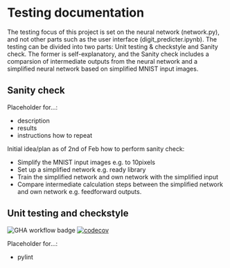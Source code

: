 # Testing documentation

The testing focus of this project is set on the neural network (network.py), and not other parts such as the user interface (digit_predicter.ipynb). The testing can be divided into two parts: Unit testing & checkstyle and Sanity check. The former is self-explanatory, and the Sanity check includes a comparsion of intermediate outputs from the neural network and a simplified neural network based on simplified MNIST input images.

## Sanity check

Placeholder for...:
* description
* results
* instructions how to repeat

Initial idea/plan as of 2nd of Feb how to perform sanity check:

* Simplify the MNIST input images e.g. to 10pixels
* Set up a simplified network e.g. ready library
* Train the simplified network and own network with the simplified input
* Compare intermediate calculation steps between the simplified network and own network e.g. feedforward outputs.

## Unit testing and checkstyle

![GHA workflow badge](https://github.com/PlatinumFoxTail/MachineLearning_NeuralNetwork/workflows/CI/badge.svg) [![codecov](https://codecov.io/gh/PlatinumFoxTail/MachineLearning_NeuralNetwork/graph/badge.svg?token=4JBGC70B3Z)](https://codecov.io/gh/PlatinumFoxTail/MachineLearning_NeuralNetwork)

Placeholder for...:
* pylint
